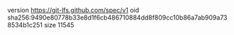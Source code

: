 version https://git-lfs.github.com/spec/v1
oid sha256:9490e80778b33e8d1f6cb486710884dd8f809cc10b86a7ab909a738534b1c251
size 11545
